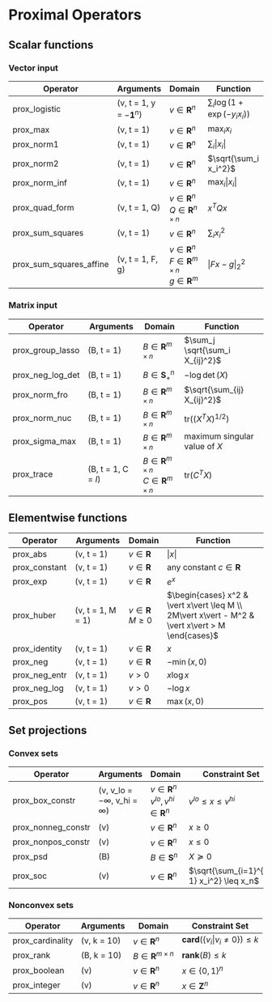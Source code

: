 # Proximal Operators
## Scalar functions
### Vector input
|    Operator   |  Arguments  |   Domain   |   Function   |
| ------------- | ----------- | ---------- | ------------ |
| prox_logistic   | (v, t = 1, y = $-\mathbf{1}^n$) | $v \in \mathbf{R}^n$  | $\sum_i \log(1 + \exp(-y_ix_i))$  |
| prox_max   | (v, t = 1)  | $v \in \mathbf{R}^n$  | $\max_i x_i$  |
| prox_norm1 | (v, t = 1) | $v \in \mathbf{R}^n$ | $\sum_i \vert x_i \vert$ |
| prox_norm2 | (v, t = 1) | $v \in \mathbf{R}^n$ | $\sqrt{\sum_i x_i^2}$ |
| prox_norm_inf | (v, t = 1) | $v \in \mathbf{R}^n$ | $\max_i \vert x_i \vert$   |
| prox_quad_form   | (v, t = 1, Q)  | $v \in \mathbf{R}^n$ <br> $Q \in \mathbf{R}^{n \times n}$ | $x^TQx$  |
| prox_sum_squares | (v, t = 1) | $v \in \mathbf{R}^n$ | $\sum_i x_i^2$ |
| prox_sum_squares_affine   | (v, t = 1, F, g)  | $v \in \mathbf{R}^n$ <br> $F \in \mathbf{R}^{m \times n}$ <br> $g \in \mathbf{R}^m$ | $\|Fx - g\|_2^2$  |

### Matrix input
|    Operator   |  Arguments  |   Domain   |   Function    |
| ------------- | ----------- | ---------- | ------------- |
| prox_group_lasso | (B, t = 1) | $B \in \mathbf{R}^{m \times n}$ | $\sum_j \sqrt{\sum_i X_{ij}^2}$ |
| prox_neg_log_det | (B, t = 1) | $B \in \mathbf{S}_+^n$ | $-\log\det(X)$ |
| prox_norm_fro  | (B, t = 1) | $B \in \mathbf{R}^{m \times n}$ | $\sqrt{\sum_{ij} X_{ij}^2}$ |
| prox_norm_nuc  | (B, t = 1) | $B \in \mathbf{R}^{m \times n}$ | $\text{tr}((X^TX)^{1/2})$ |
| prox_sigma_max | (B, t = 1) | $B \in \mathbf{R}^{m \times n}$ | maximum singular <br> value of $X$ |
| prox_trace | (B, t = 1, C = $I$) | $B \in \mathbf{R}^{m \times n}$ <br> $C \in \mathbf{R}^{m \times n}$ | $\text{tr}(C^TX)$ |

## Elementwise functions
|    Operator   |  Arguments  |   Domain   |   Function    |
| ------------- | ----------- | ---------- | ------------- |
| prox_abs   | (v, t = 1)  | $v \in \mathbf{R}$  | $\vert x\vert$  |
| prox_constant   | (v, t = 1)  | $v \in \mathbf{R}$  | any constant $c \in \mathbf{R}$  |
| prox_exp   | (v, t = 1)  | $v \in \mathbf{R}$  | $e^x$ |
| prox_huber   | (v, t = 1, M = 1)  | $v \in \mathbf{R}$ <br> $M \geq 0$  | $\begin{cases} x^2 & \vert x\vert \leq M \\ 2M\vert x\vert - M^2 & \vert x\vert > M \end{cases}$  |
| prox_identity   | (v, t = 1) | $v \in \mathbf{R}$ | $x$ |
| prox_neg   | (v, t = 1)  | $v \in \mathbf{R}$  | $-\min(x,0)$  |
| prox_neg_entr   | (v, t = 1)  | $v > 0$  | $x\log x$  |
| prox_neg_log   | (v, t = 1) | $v > 0$  | $-\log x$  |
| prox_pos  | (v, t = 1)  | $v \in \mathbf{R}$  | $\max(x,0)$  |

## Set projections
### Convex sets
| Operator           | Arguments          | Domain                | Constraint Set                            |
| ------------------ | ------------------ | --------------------- | ----------------------------------------- |
| prox_box_constr    | (v, v_lo = $-\infty$, v_hi = $\infty$) | $v \in \mathbf{R}^n$ <br> $v^{lo},v^{hi} \in \mathbf{R}^n$  | $v^{lo} \leq x \leq v^{hi}$               |
| prox_nonneg_constr | (v)             | $v \in \mathbf{R}^n$  | $x \geq 0$                                |
| prox_nonpos_constr | (v)             | $v \in \mathbf{R}^n$  | $x \leq 0$                                |
| prox_psd           | (B)             | $B \in \mathbf{S}^n$  | $X \succeq 0$                             |
| prox_soc           | (v)             | $v \in \mathbf{R}^n$  | $\sqrt{\sum_{i=1}^{n-1} x_i^2} \leq x_n$  |

### Nonconvex sets
| Operator   | Arguments   | Domain   | Constraint Set   |
| ---------- | ----------- | -------- | ---------------- |
| prox_cardinality   | (v, k = 10)  | $v \in \mathbf{R}^n$  | $\mathbf{card}(\{v_i\vert v_i \neq 0\}) \leq k$ |
| prox_rank   | (B, k = 10) | $B \in \mathbf{R}^{m \times n}$  | $\mathbf{rank}(B) \leq k$  |
| prox_boolean   | (v)  | $v \in \mathbf{R}^n$  | $x \in \{0,1\}^n$ |
| prox_integer   | (v)  | $v \in \mathbf{R}^n$  | $x \in \mathbf{Z}^n$  |
